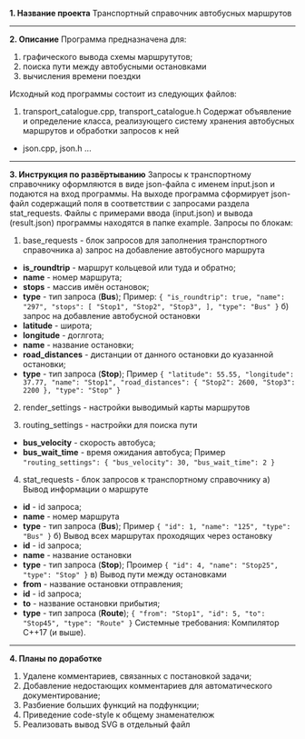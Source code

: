 **1. Название проекта**
Транспортный справочник автобусных маршрутов

------------

**2. Описание**
Программа предназначена для:
1. графического вывода схемы маршрутутов;
2. поиска пути между автобусными остановками
3. вычисления времени поездки

Исходный код программы состоит из следующих файлов:
1. transport_catalogue.cpp, transport_catalogue.h
Содержат объявление и определение класса, реализующего систему хранения автобусных маршрутов и обработки запросов к ней
- json.cpp, json.h 
...

------------

**3. Инструкция по развёртыванию**
Запросы к транспортному справочнику оформляются в виде json-файла с именем input.json и подаются на вход программы.
На выходе программа сформирует json-файл содержащий поля в соответствии с запросами раздела stat_requests.
Файлы с примерами ввода (input.json) и вывода (result.json) программы находятся в папке example.
Запросы по блокам:
1)  base_requests - блок запросов для заполнения транспортного справочника
а) запрос на добавление автобусного маршрута
- **is_roundtrip** - маршрут кольцевой или туда и обратно;
- **name** - номер маршрута;
- **stops** - массив имён остановок;
- **type** - тип запроса (**Bus**);
Пример:
          `{
              "is_roundtrip": true,
              "name": "297",
              "stops": [
                  "Stop1",
                  "Stop2",
                  "Stop3",
              ],
              "type": "Bus"
          }`
б) запрос на добавление автобусной остановки
- **latitude** - широта;
- **longitude** - доглгота;
- **name** - название остановки;
- **road_distances** - дистанции от данного остановки до куазанной остановки;
- **type** - тип запроса (**Stop**);
Пример
          `{
              "latitude": 55.55,
              "longitude": 37.77,
              "name": "Stop1",
              "road_distances": {
                  "Stop2": 2600,
                  "Stop3": 2200
              },
              "type": "Stop"
          }`
2) render_settings - настройки выводимый карты маршрутов

3) routing_settings - настройки для поиска пути
- **bus_velocity** - скорость автобуса;
- **bus_wait_time** - время ожидания автобуса;
Пример
      `"routing_settings": {
          "bus_velocity": 30,
          "bus_wait_time": 2
      }`
4)  stat_requests  - блок запросов к транспортному справочнику
а) Вывод информации о маршруте
- **id** - id запроса;
- **name** - номер маршрута
- **type** - тип запроса (**Bus**);
Пример
          `{
              "id": 1,
              "name": "125",
              "type": "Bus"
          }`
б) Вывод всех маршрутах проходящих через остановку
- **id** - id запроса;
- **name** - название остановки
- **type** - тип запроса (**Stop**);
Проимер
          `{
              "id": 4,
              "name": "Stop25",
              "type": "Stop"
          }`
в) Вывод пути между остановками
- **from** - название остановки отправления;
- **id** - id запроса;
- **to** - название остановки прибытия;
- **type** - тип запроса (**Route**);
          `{
              "from": "Stop1",
              "id": 5,
              "to": "Stop45",
              "type": "Route"
          }`
Системные требования:
Компилятор C++17 (и выше).

------------

**4. Планы по доработке**
1. Удалене комментариев, связанных с постановкой задачи;
2. Добавление недостающих комментариев для автоматического документирование;
3. Разбиение больших функций на подфункции;
4. Приведение code-style к общему знаменателюж
5. Реализовать вывод SVG в отдельный файл

